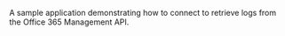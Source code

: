 A sample application demonstrating how to connect to retrieve logs from the Office 365 Management API.
